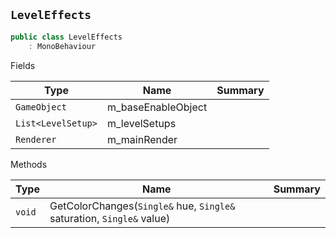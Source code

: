 ## `LevelEffects`

```csharp
public class LevelEffects
    : MonoBehaviour

```

Fields

| Type | Name | Summary | 
| --- | --- | --- | 
| `GameObject` | m_baseEnableObject |  | 
| `List<LevelSetup>` | m_levelSetups |  | 
| `Renderer` | m_mainRender |  | 


Methods

| Type | Name | Summary | 
| --- | --- | --- | 
| `void` | GetColorChanges(`Single&` hue, `Single&` saturation, `Single&` value) |  | 


